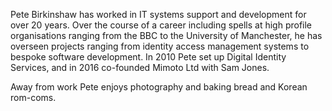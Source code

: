 Pete Birkinshaw has worked in IT systems support and development for over 20 years. Over the course of a career including
 spells at high profile organisations ranging from the BBC to the University of Manchester, he has overseen projects 
 ranging from identity access management systems to bespoke software development. In 2010 Pete set up Digital Identity
  Services, and in 2016 co-founded Mimoto Ltd with Sam Jones. 
  
  Away from work Pete enjoys photography and baking bread and Korean rom-coms.

